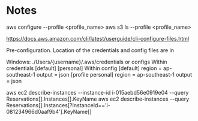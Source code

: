 # Notes

aws configure --profile <profile_name>
aws s3 ls --profile <profile_name>

https://docs.aws.amazon.com/cli/latest/userguide/cli-configure-files.html

Pre-configuration.
Location of the credentials and config files are in

Windows: ./Users/{username}/.aws/credentials or configs
Within credentials
[default]
[personal]
Within config
[default]
region = ap-southeast-1
output = json
[profile personal]
region = ap-southeast-1
output = json


aws ec2 describe-instances --instance-id i-015aebd56e0919e04 --query Reservations[].Instances[].KeyName
aws ec2 describe-instances --query Reservations[].Instances[?InstanceId=='i-081234966d0aaf9b4'].KeyName[]
